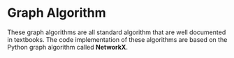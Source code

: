 ﻿# Graph Algorithm

These graph algorithms are all standard algorithm that are well documented in textbooks. The code implementation of these algorithms are based on the Python graph algorithm called **NetworkX**.